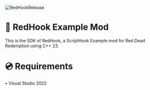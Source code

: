 ![RedHookRelease](https://github.com/user-attachments/assets/63b86846-c10d-48d3-bf3a-4a0b4c7a1f1a)

# 🐴 RedHook Example Mod

This is the SDK of RedHook, a ScriptHook Example mod for Red Dead Redemption using C++ 23.

# 💿 Requirements
• Visual Studio 2022
